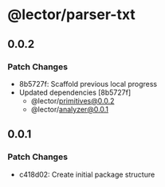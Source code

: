 # @lector/parser-txt

## 0.0.2

### Patch Changes

- 8b5727f: Scaffold previous local progress
- Updated dependencies [8b5727f]
  - @lector/primitives@0.0.2
  - @lector/analyzer@0.0.1

## 0.0.1

### Patch Changes

- c418d02: Create initial package structure
